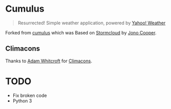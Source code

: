 # Cumulus
> Resurrected!
> Simple weather application, powered by [Yahoo! Weather](http://weather.yahoo.com)

Forked from [cumulus](https://github.com/apandada1/cumulus) which was
Based on [Stormcloud](http://getstormcloud.com/) by [Jono Cooper](https://twitter.com/consindo).

## Climacons

Thanks to [Adam Whitcroft](https://twitter.com/AdamWhitcroft) for [Climacons](http://adamwhitcroft.com/climacons/).

# TODO
- Fix broken code
- Python 3
